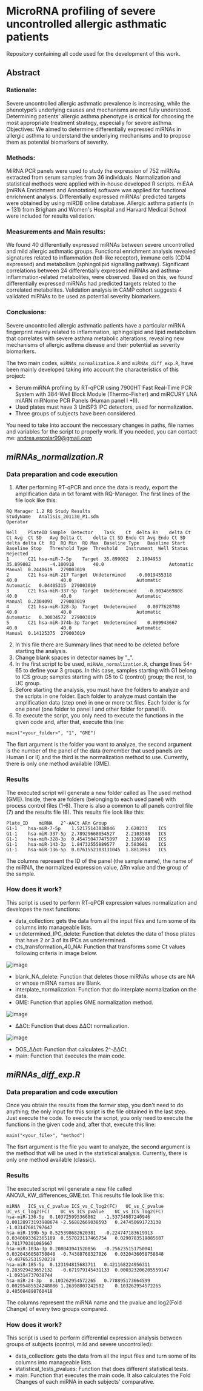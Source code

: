 # MicroRNA profiling of severe uncontrolled allergic asthmatic patients
Repository containing all code used for the development of this work. 

## Abstract
### Rationale: 
Severe uncontrolled allergic asthmatic prevalence is increasing, while the phenotype’s underlying causes and mechanisms are not fully understood. Determining patients’ allergic asthma phenotype is critical for choosing the most appropriate treatment strategy, especially for severe asthma.
Objectives: We aimed to determine differentially expressed miRNAs in allergic asthma to understand the underlying mechanisms and to propose them as potential biomarkers of severity.
### Methods: 
MiRNA PCR panels were used to study the expression of 752 miRNAs extracted from serum samples from 36 individuals. Normalization and statistical methods were applied with in-house developed R scripts. miEAA (miRNA Enrichment and Annotation) software was applied for functional enrichment analysis. Differentially expressed miRNAs’ predicted targets were obtained by using miRDB online database. Allergic asthma patients (n = 131) from Brigham and Women's Hospital and Harvard Medical School were included for results validation.
### Measurements and Main results: 
We found 40 differentially expressed miRNAs between severe uncontrolled and mild allergic asthmatic groups. Functional enrichment analysis revealed signatures related to inflammation (toll-like receptor), immune cells (CD14 expressed) and metabolism (sphingolipid signalling pathway). Significant correlations between 24 differentially expressed miRNAs and asthma-inflammation-related metabolites, were observed. Based on this, we found differentially expressed miRNAs had predicted targets related to the correlated metabolites. Validation analysis in CAMP cohort suggests 4 validated miRNAs to be used as potential severity biomarkers. 
### Conclusions: 
Severe uncontrolled allergic asthmatic patients have a particular miRNA fingerprint mainly related to inflammation, sphingolipid and lipid metabolism that correlates with severe asthma metabolic alterations, revealing new mechanisms of allergic asthma disease and their potential as severity biomarkers. 


The two main codes, `miRNAs_normalization.R` and `miRNAs_diff_exp.R`, have been mainly developed taking into account the characteristics of this project:

- Serum miRNA profiling by RT-qPCR using 7900HT Fast Real-Time PCR System with 384-Well Block Module (Thermo-Fisher) and miRCURY LNA miARN miRNome PCR Panels (Human panel I +II). 
- Used plates must have 3 UniSP3 IPC detectors, used for normalization. 
- Three groups of subjects have been considered. 

You need to take into account the neccessary changes in paths, file names and variables for the script to properly work. If you needed, you can contact me: andrea.escolar99@gmail.com

## _miRNAs_normalization.R_

### Data preparation and code execution

1. After performing RT-qPCR and once the data is ready, export the amplification data in txt foramt with RQ-Manager. The first lines of the file look like this:

~~~
RQ Manager 1.2 RQ Study Results
StudyName	Analisis_201130_P1.sdm
Operator	

Well	PlateID	Sample	Detector	Task	Ct	delta Rn	delta Ct	Ct Avg	Ct SD	Avg Delta Ct	delta Ct SD	Endo Ct Avg	Endo Ct SD	delta delta Ct	RQ	RQ Min	RQ Max	Baseline Type	Baseline Start	Baseline Stop	Threshold Type	Threshold	Instrument	Well Status	Rejected	
1		C21	hsa-miR-7-5p	Target	35.899082	2.1804953		35.899082		-4.100918		40.0						Automatic			Manual	0.2440619	279003019			
2		C21	hsa-miR-217	Target	Undetermined	-0.0019455318		40.0				40.0						Automatic			Automatic	0.04405315	279003019			
3		C21	hsa-miR-337-5p	Target	Undetermined	-0.0034669808		40.0				40.0						Automatic			Manual	0.2304093	279003019			
4		C21	hsa-miR-328-3p	Target	Undetermined	0.0077628708		40.0				40.0						Automatic			Automatic	0.30034572	279003019			
5		C21	hsa-miR-374b-3p	Target	Undetermined	0.009943667		40.0				40.0						Automatic			Manual	0.14125375	279003019			
~~~

2. In this file there are Summary lines that need to be deleted before starting the analysis. 
3. Change blank spaces in detector names by "_". 
4. In the first script to be used, `miRNAs_normalization.R`, change lines 54-65 to define your 3 groups. In this case, samples starting with G1 belong to ICS group; samples starting with G5 to C (control) group; the rest, to UC group. 
5. Before starting the analysis, you must have the folders to analyze and the scripts in one folder. Each folder to analyze must contain the amplification data (step one) in one or more txt files. Each folder is for one panel (one folder to panel I and other folder for panel II).
6. To execute the script, you only need to execute the functions in the given code and, after that, execute this line:

~~~
main("<your_folder>", "1", "GME")
~~~

The fisrt argument is the folder you want to analyze, the second argument is the number of the panel of the data (remember that used panels are Human I or II) and the third is the normalization method to use. Currently, there is only one method available (GME). 


### Results

The executed script will generate a new folder called as The used method (GME). Inside, there are folders (belonging to each used panel) with process control files (1-6). There is also a common to all panels control file (7) and the results file (8). This results file look like this: 

~~~
Plate_ID	miRNA	2^-AACt	ARn	Group
G1-1	hsa-miR-7-5p	1.52175143038046	2.620233	ICS
G1-1	hsa-miR-337-5p	2.78929668054527	2.2103508	ICS
G1-1	hsa-miR-328-3p	0.454750477475097	2.1269748	ICS
G1-1	hsa-miR-143-3p	1.84732555889577	2.583681	ICS
G1-1	hsa-miR-136-5p	0.0761552103131045	1.8813963	ICS
~~~

The columns represent the ID of the panel (the sample name), the name of the miRNA, the normalized expression value, ΔRn value and the group of the sample. 


### How does it work?

This script is used to perform RT-qPCR expression values normalization and developes the next functions:
- data_collection: gets the data from all the input files and turn some of its columns into manageable lists.
- undetermined_IPC_delete: Function that deletes the data of those plates that have 2 or 3 of its IPCs as undetermined.
- cts_transformation_40_NA: Function that transforms some Ct values following criteria in image below.

![image](https://user-images.githubusercontent.com/67425702/206719120-02a46280-d95b-46b2-9951-87467cc38e1a.png)

- blank_NA_delete: Function that deletes those miRNAs whose cts are NA or whose miRNA names are Blank.
- interplate_normalization: Function that do interplate normalization on the data.
- GME: Function that applies GME normalization method.

![image](https://user-images.githubusercontent.com/67425702/207880665-9d023688-42c8-42ee-b2dc-510371bf14a5.png)

- ΔΔCt: Function that does ΔΔCt normalization.

![image](https://user-images.githubusercontent.com/67425702/207880923-f0ac69ae-df6d-4597-a6c0-4ddf3dc545df.png)


- DOS_ΔΔct: Function that calculates 2^-ΔΔCt.
- main: Function that executes the main code. 


## _miRNAs_diff_exp.R_

### Data preparation and code execution
Once you obtain the results from the former step, you don't need to do anything; the only input for this script is the file obtained in the last step. Just execute the code. To execute the script, you only need to execute the functions in the given code and, after that, execute this line:

~~~
main("<your_file>", "method")
~~~

The fisrt argument is the file you want to analyze, the second argument is the method that will be used in the statistical analysis. Currently, there is only one method available (classic).

### Results

The executed script will generate a new file called ANOVA_KW_differences_GME.txt. This results file look like this: 

~~~
miRNA	ICS_vs_C_pvalue	ICS_vs_C_log2(FC)	UC_vs_C_pvalue	UC_vs_C_log2(FC)	UC_vs_ICS_pvalue	UC_vs_ICS_log2(FC)
hsa-miR-136-5p	0.103725995366862	-1.53734987240946	0.00128973193988674	-2.56882669038593	0.247450691723138	-1.03147681797647
hsa-miR-199b-5p	0.525398682620381	-0.224747183619913	0.0340693362365189	0.557023117465754	0.0290783519885687	0.781770301085667
hsa-miR-103a-3p	0.208043941520856	-0.256235151750041	0.0320436058758848	-0.74388768327026	0.0320436058758848	-0.487652531520218
hsa-miR-185-5p	0.123194815683711	0.421168224956311	0.283929423652132	-0.671979145431133	0.000323206205559147	-1.09314737038744
hsa-miR-24-3p	0.103262954572265	0.778895173664599	0.00295485524248086	1.26398007242502	0.103262954572265	0.485084898760418
~~~

The columns represent the miRNA name and the pvalue and log2(Fold Change) of every two groups compared. 

### How does it work?

This script is used to perform differential expression analysis between groups of subjects (control, mild and severe uncontrolled):
- data_collection: gets the data from all the input files and turn some of its columns into manageable lists.
- statistical_tests_pvalues: Function that does different statistical tests. 
- main: Function that executes the main code. It also calculates the Fold Changes of each miRNA in each subjects' comparative. 
